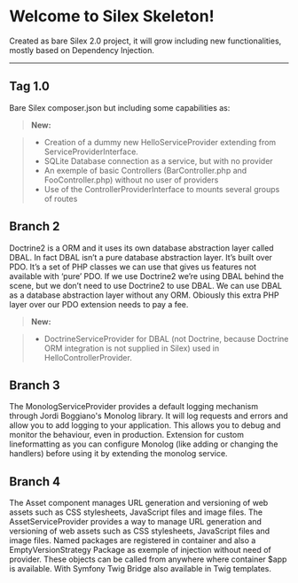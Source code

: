Welcome to Silex Skeleton!
===================


Created as bare Silex 2.0 project, it will grow including new functionalities, mostly based on Dependency Injection.

----------

Tag 1.0
-------------
Bare Silex composer.json but including some capabilities as:

> **New:**

> - Creation of a dummy new HelloServiceProvider extending from ServiceProviderInterface.
> - SQLite Database connection as a service, but with no provider
> - An exemple of basic Controllers (BarController.php and FooController.php) without no user of providers
> - Use of the ControllerProviderInterface to mounts several groups of routes

Branch 2
-------------
Doctrine2 is a ORM and it uses its own database abstraction layer called DBAL. In fact DBAL isn’t a pure database abstraction layer. It’s built over PDO. It’s a set of PHP classes we can use that gives us features not available with ‘pure’ PDO. If we use Doctrine2 we’re using DBAL behind the scene, but we don’t need to use Doctrine2 to use DBAL. We can use DBAL as a database abstraction layer without any ORM. Obiously this extra PHP layer over our PDO extension needs to pay a fee.

> **New:**

> - DoctrineServiceProvider for DBAL (not Doctrine, because Doctrine ORM integration is not supplied in Silex) used in HelloControllerProvider.

Branch 3
-------------
The MonologServiceProvider provides a default logging mechanism through Jordi Boggiano's Monolog library. It will log requests and errors and allow you to add logging to your application. This allows you to debug and monitor the behaviour, even in production.
Extension for custom lineformatting as you can configure Monolog (like adding or changing the handlers) before using it by extending the monolog service.

Branch 4
-------------
The Asset component manages URL generation and versioning of web assets such as CSS stylesheets, JavaScript files and image files. The AssetServiceProvider provides a way to manage URL generation and versioning of web assets such as CSS stylesheets, JavaScript files and image files. Named packages are registered in container and also a EmptyVersionStrategy Package as exemple of injection without need of provider. These objects can be called from anywhere where container $app is available. With Symfony Twig Bridge also available in Twig templates.